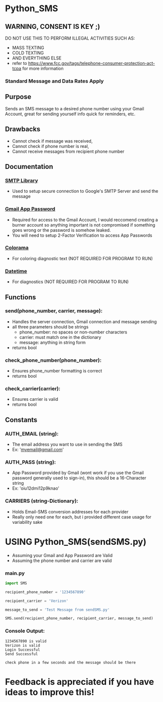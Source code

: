 # Python_SMS
## WARNING, CONSENT IS KEY ;)
DO NOT USE THIS TO PERFORM ILLEGAL ACTIVITIES SUCH AS:
- MASS TEXTING
- COLD TEXTING
- AND EVERYTHING ELSE
- refer to https://www.fcc.gov/tags/telephone-consumer-protection-act-tcpa for more information
### Standard Message and Data Rates Apply
## Purpose
Sends an SMS message to a desired phone number using your Gmail Account, great for sending yourself info quick for reminders, etc.
## Drawbacks
- Cannot check if message was received,
- Cannot check if phone number is real,
- Cannot receive messages from recipient phone number
## Documentation
### [SMTP Library](https://docs.python.org/3/library/smtplib.html)
- Used to setup secure connection to Google's SMTP Server and send the message
### [Gmail App Password](https://support.google.com/accounts/answer/185833?hl=en)
- Required for access to the Gmail Account, I would reccomend creating a burner account so anything important is not compromised if something goes wrong or the password is somehow leaked.
- You will need to setup 2-Factor Verification to access App Passwords
### [Colorama](https://pypi.org/project/colorama/)
- For coloring diagnostic text (NOT REQUIRED FOR PROGRAM TO RUN)
### [Datetime](https://docs.python.org/3/library/datetime.html)
- For diagnostics (NOT REQUIRED FOR PROGRAM TO RUN)
## Functions
### send(phone_number, carrier, message):
- Handles the server connection, Gmail connection and message sending
- all three parameters should be strings
  - phone_number: no spaces or non-number characters
  - carrier: must match one in the dictionary
  - message: anything in string form
- returns bool
### check_phone_number(phone_number):
- Ensures phone_number formatting is correct
- returns bool
### check_carrier(carrier):
- Ensures carrier is valid
- returns bool
## Constants
### AUTH_EMAIL (string):
- The email address you want to use in sending the SMS
- Ex: 'myemail@gmail.com'
### AUTH_PASS (string):
- App Password provided by Gmail (wont work if you use the Gmail password generally used to sign-in), this should be a 16-Character string
- Ex: 'oiu12dmi12p9knao'
### CARRIERS (string-Dictionary):
- Holds Email-SMS conversion addresses for each provider
- Really only need one for each, but i provided different case usage for variability sake
# USING Python_SMS(sendSMS.py)
- Assuming your Gmail and App Password are Valid
- Assuming the phone number and carrier are valid
### main.py
```python
import SMS

recipient_phone_number = '1234567890'

recipient_carrier = 'Verizon'

message_to_send = 'Test Message from sendSMS.py'

SMS.send(recipient_phone_number, recipient_carrier, message_to_send)
```
### Console Output:
```
1234567890 is valid
Verizon is valid
Login Successful
Send Successful

check phone in a few seconds and the message should be there
```
# Feedback is appreciated if you have ideas to improve this!
